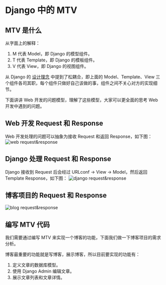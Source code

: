 # Django 中的 MTV

## MTV 是什么
从字面上的解释：

1. M 代表 Model，即 Django 的模型组件。
2. T 代表 Template，即 Django 的模板组件。
3. V 代表 View，即 Django 的视图组件。

从 Django 的 [设计理念](https://docs.djangoproject.com/zh-hans/2.2/misc/design-philosophies/) 中提到了松耦合，即上面的 Model、Template、View 三个组件各司其职，每个组件只做好自己该做的事，组件之间不关心对方的实现细节。

下面讲讲 Web 开发的问题模型，理解了这些模型，大家可以更全面的思考 Web 开发中遇到的问题。

## Web 开发 Request 和 Response
Web 开发处理的问题可以抽象为接收 Request 和返回 Response，如下图：
![web request&response](http://cdn.defcoding.com/D43F37A1-BB69-41BB-8129-195CA16AD425.png)

## Django 处理 Request 和 Response
Django 接收到 Request 后会经过 URLconf -> View -> Model，然后返回 Template Response，如下图：
![django request&response](http://cdn.defcoding.com/8D1E6A6B-E18D-49E9-BFBC-A80CF5018B5C.png)

## 博客项目的 Request 和 Response
![blog request&response](http://cdn.defcoding.com/76BFC046-8E3B-46E8-B8F0-0C31376A790F.png)

## 编写 MTV 代码
我们需要通过编写 MTV 来实现一个博客的功能，下面我们做一下博客项目的需求分析。

博客最重要的功能就是写博客，展示博客，所以目前要实现的功能有：
1. 定义文章的数据库模型。
2. 使用 Django Admin 编辑文章。
3. 展示文章列表和文章详情。
